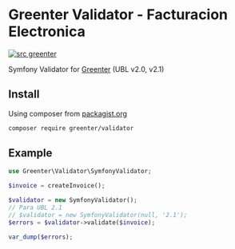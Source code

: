 # Greenter Validator - Facturacion Electronica

[![src greenter](https://img.shields.io/badge/src-greenter-brightgreen.svg)](https://github.com/thegreenter/greenter)
  
Symfony Validator for [Greenter](https://github.com/thegreenter/greenter) (UBL v2.0, v2.1)

## Install
Using composer from [packagist.org](https://packagist.org/packages/greenter/validator)
```bash
composer require greenter/validator
```

## Example

```php
use Greenter\Validator\SymfonyValidator;

$invoice = createInvoice();

$validator = new SymfonyValidator();
// Para UBL 2.1
// $validator = new SymfonyValidator(null, '2.1');
$errors = $validator->validate($invoice);

var_dump($errors);
```
